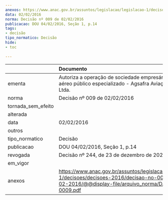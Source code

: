 ```yaml
---
anexos: https://www.anac.gov.br/assuntos/legislacao/legislacao-1/decisoes/decisoes-2016/decisao-no-009-de-02-02-2016/@@display-file/arquivo_norma/DA2016-0009.pdf
data: 02/02/2016
norma: Decisão nº 009 de 02/02/2016
publicacao: DOU 04/02/2016, Seção 1, p.14
tags:
- decisão
tipo_normatico: Decisão
hide: 
- toc 
 
---
```


|                    | Documento                                                                                                                                                 |
|:-------------------|:----------------------------------------------------------------------------------------------------------------------------------------------------------|
| ementa             | Autoriza a operação de sociedade empresária de serviço aéreo público especializado - Agsafra Aviação Agrícola Ltda.                                       |
| norma              | Decisão nº 009 de 02/02/2016                                                                                                                              |
| tornada_sem_efeito |                                                                                                                                                           |
| alterada           |                                                                                                                                                           |
| data               | 02/02/2016                                                                                                                                                |
| outros             |                                                                                                                                                           |
| tipo_normatico     | Decisão                                                                                                                                                   |
| publicacao         | DOU 04/02/2016, Seção 1, p.14                                                                                                                             |
| revogada           | Decisão nº 244, de 23 de dezembro de 2020.                                                                                                                |
| em_vigor           |                                                                                                                                                           |
| anexos             | https://www.anac.gov.br/assuntos/legislacao/legislacao-1/decisoes/decisoes-2016/decisao-no-009-de-02-02-2016/@@display-file/arquivo_norma/DA2016-0009.pdf |